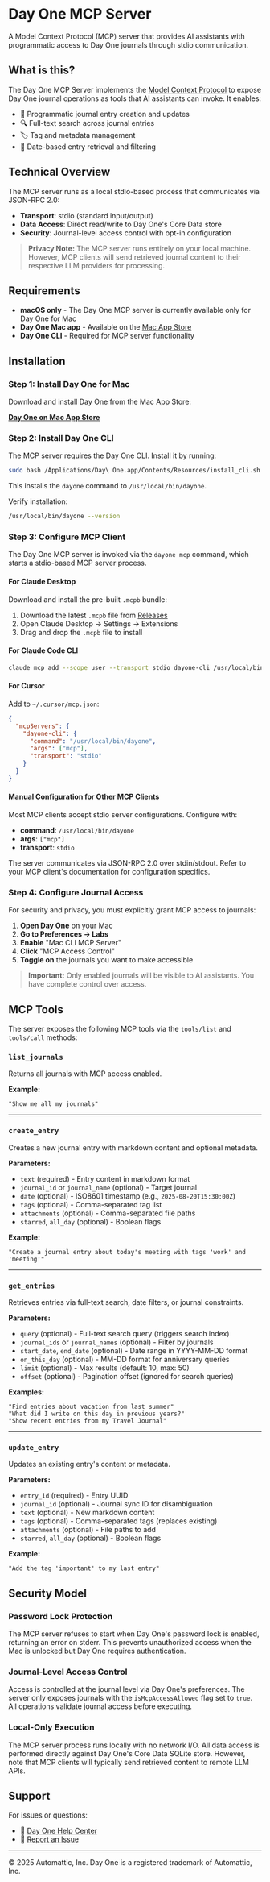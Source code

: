 # Day One MCP Server

A Model Context Protocol (MCP) server that provides AI assistants with programmatic access to Day One journals through stdio communication.

## What is this?

The Day One MCP Server implements the [Model Context Protocol](https://modelcontextprotocol.io/) to expose Day One journal operations as tools that AI assistants can invoke. It enables:

- 📝 Programmatic journal entry creation and updates
- 🔍 Full-text search across journal entries
- 🏷️ Tag and metadata management
- 📅 Date-based entry retrieval and filtering

## Technical Overview

The MCP server runs as a local stdio-based process that communicates via JSON-RPC 2.0:

- **Transport**: stdio (standard input/output)
- **Data Access**: Direct read/write to Day One's Core Data store
- **Security**: Journal-level access control with opt-in configuration

> **Privacy Note:** The MCP server runs entirely on your local machine. However, MCP clients will send retrieved journal content to their respective LLM providers for processing.

## Requirements

- **macOS only** - The Day One MCP server is currently available only for Day One for Mac
- **Day One Mac app** - Available on the [Mac App Store](https://apps.apple.com/us/app/day-one/id1055511498?mt=12)
- **Day One CLI** - Required for MCP server functionality

## Installation

### Step 1: Install Day One for Mac

Download and install Day One from the Mac App Store:

**[Day One on Mac App Store](https://apps.apple.com/us/app/day-one/id1055511498?mt=12)**

### Step 2: Install Day One CLI

The MCP server requires the Day One CLI. Install it by running:

```bash
sudo bash /Applications/Day\ One.app/Contents/Resources/install_cli.sh
```

This installs the `dayone` command to `/usr/local/bin/dayone`.

Verify installation:
```bash
/usr/local/bin/dayone --version
```

### Step 3: Configure MCP Client

The Day One MCP server is invoked via the `dayone mcp` command, which starts a stdio-based MCP server process.

#### For Claude Desktop

Download and install the pre-built `.mcpb` bundle:

1. Download the latest `.mcpb` file from [Releases](https://github.com/automattic/dayone-mcp-server/releases)
2. Open Claude Desktop → Settings → Extensions
3. Drag and drop the `.mcpb` file to install

#### For Claude Code CLI

```bash
claude mcp add --scope user --transport stdio dayone-cli /usr/local/bin/dayone mcp
```

#### For Cursor

Add to `~/.cursor/mcp.json`:

```json
{
  "mcpServers": {
    "dayone-cli": {
      "command": "/usr/local/bin/dayone",
      "args": ["mcp"],
      "transport": "stdio"
    }
  }
}
```

#### Manual Configuration for Other MCP Clients

Most MCP clients accept stdio server configurations. Configure with:

- **command**: `/usr/local/bin/dayone`
- **args**: `["mcp"]`
- **transport**: `stdio`

The server communicates via JSON-RPC 2.0 over stdin/stdout. Refer to your MCP client's documentation for configuration specifics.

### Step 4: Configure Journal Access

For security and privacy, you must explicitly grant MCP access to journals:

1. **Open Day One** on your Mac
2. **Go to Preferences → Labs**
3. **Enable** "Mac CLI MCP Server"
4. **Click** "MCP Access Control"
5. **Toggle on** the journals you want to make accessible

> **Important:** Only enabled journals will be visible to AI assistants. You have complete control over access.

## MCP Tools

The server exposes the following MCP tools via the `tools/list` and `tools/call` methods:

### `list_journals`

Returns all journals with MCP access enabled.

**Example:**
```
"Show me all my journals"
```

---

### `create_entry`

Creates a new journal entry with markdown content and optional metadata.

**Parameters:**
- `text` (required) - Entry content in markdown format
- `journal_id` or `journal_name` (optional) - Target journal
- `date` (optional) - ISO8601 timestamp (e.g., `2025-08-20T15:30:00Z`)
- `tags` (optional) - Comma-separated tag list
- `attachments` (optional) - Comma-separated file paths
- `starred`, `all_day` (optional) - Boolean flags

**Example:**
```
"Create a journal entry about today's meeting with tags 'work' and 'meeting'"
```

---

### `get_entries`

Retrieves entries via full-text search, date filters, or journal constraints.

**Parameters:**
- `query` (optional) - Full-text search query (triggers search index)
- `journal_ids` or `journal_names` (optional) - Filter by journals
- `start_date`, `end_date` (optional) - Date range in YYYY-MM-DD format
- `on_this_day` (optional) - MM-DD format for anniversary queries
- `limit` (optional) - Max results (default: 10, max: 50)
- `offset` (optional) - Pagination offset (ignored for search queries)

**Examples:**
```
"Find entries about vacation from last summer"
"What did I write on this day in previous years?"
"Show recent entries from my Travel Journal"
```

---

### `update_entry`

Updates an existing entry's content or metadata.

**Parameters:**
- `entry_id` (required) - Entry UUID
- `journal_id` (optional) - Journal sync ID for disambiguation
- `text` (optional) - New markdown content
- `tags` (optional) - Comma-separated tags (replaces existing)
- `attachments` (optional) - File paths to add
- `starred`, `all_day` (optional) - Boolean flags

**Example:**
```
"Add the tag 'important' to my last entry"
```

## Security Model

### Password Lock Protection
The MCP server refuses to start when Day One's password lock is enabled, returning an error on stderr. This prevents unauthorized access when the Mac is unlocked but Day One requires authentication.

### Journal-Level Access Control
Access is controlled at the journal level via Day One's preferences. The server only exposes journals with the `isMcpAccessAllowed` flag set to `true`. All operations validate journal access before executing.

### Local-Only Execution
The MCP server process runs locally with no network I/O. All data access is performed directly against Day One's Core Data SQLite store. However, note that MCP clients will typically send retrieved content to remote LLM APIs.


## Support

For issues or questions:
- 📖 [Day One Help Center](https://dayoneapp.com/guides/)
- 🐛 [Report an Issue](https://github.com/automattic/dayone-mcp-server/issues)

---

© 2025 Automattic, Inc. Day One is a registered trademark of Automattic, Inc.

